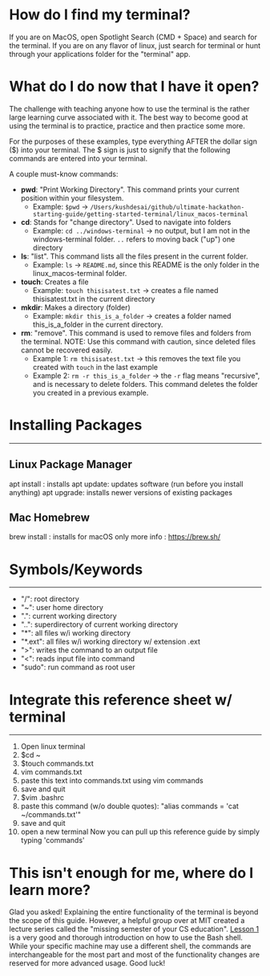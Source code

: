 # How do I find my terminal?
If you are on MacOS, open Spotlight Search (CMD + Space) and search for the terminal. If you are on any flavor of linux, just search for terminal or hunt through your applications folder for the "terminal" app. 

# What do I do now that I have it open?
The challenge with teaching anyone how to use the terminal is the rather large learning curve associated with it. The best way to become good at using the terminal is to practice, practice and then practice some more. 

For the purposes of these examples, type everything AFTER the dollar sign ($) into your terminal. The $ sign is just to signify that the following commands are entered into your terminal.

A couple must-know commands:
- **pwd**: "Print Working Directory". This command prints your current position within your filesystem.
    -  Example: `$pwd` -> `/Users/kushdesai/github/ultimate-hackathon-starting-guide/getting-started-terminal/linux_macos-terminal`
- **cd**: Stands for "change directory". Used to navigate into folders
    - Example: `cd ../windows-terminal` -> no output, but I am not in the windows-terminal folder. `..` refers to moving back ("up") one directory
- **ls**: "list". This command lists all the files present in the current folder.
    - Example: `ls` -> `README.md`, since this README is the only folder in the linux_macos-terminal folder. 
- **touch**: Creates a file
    - Example: `touch thisisatest.txt` -> creates a file named thisisatest.txt in the current directory
- **mkdir**: Makes a directory (folder)
    - Example: `mkdir this_is_a_folder` -> creates a folder named this_is_a_folder in the current directory. 
- **rm**: "remove". This command is used to remove files and folders from the terminal. NOTE: Use this command with caution, since deleted files cannot be recovered easily. 
    - Example 1: `rm thisisatest.txt` -> this removes the text file you created with `touch` in the last example
    - Example 2: `rm -r this_is_a_folder` -> the `-r` flag means "recursive", and is necessary to delete folders. This command deletes the folder you created in a previous example. 


# Installing Packages
_______________________________________________________
## Linux Package Manager
apt install <PACKAGE>: installs <PACKAGE>
apt update: updates software (run before you install anything)
apt upgrade: installs newer versions of existing packages

## Mac Homebrew
brew install <PACKAGE>: installs <PACKAGE> for macOS only
more info : https://brew.sh/

# Symbols/Keywords
_______________________________________________________
- "/": root directory
- "~": user home directory
- ".": current working directory
- "..": superdirectory of current working directory
- "*": all files w/i working directory
- "*.ext": all files w/i working directory w/ extension .ext
- ">": writes the command to an output file
- "<": reads input file into command
- "sudo": run command as root user

# Integrate this reference sheet w/ terminal
_______________________________________________________
1. Open linux terminal
2. $cd ~
3. $touch commands.txt
4. vim commands.txt
5. paste this text into commands.txt using vim commands
6. save and quit
7. $vim .bashrc
8. paste this command (w/o double quotes):  "alias commands = 'cat ~/commands.txt'"
9. save and quit
10. open a new terminal
Now you can pull up this reference guide by simply typing 'commands'

# This isn't enough for me, where do I learn more?
Glad you asked! Explaining the entire functionality of the terminal is beyond the scope of this guide. However, a helpful group over at MIT created a lecture series called the "missing semester of your CS education". [Lesson 1](https://missing.csail.mit.edu/2020/course-shell/) is a very good and thorough introduction on how to use the Bash shell. While your specific machine may use a different shell, the commands are interchangeable for the most part and most of the functionality changes are reserved for more advanced usage. Good luck!
